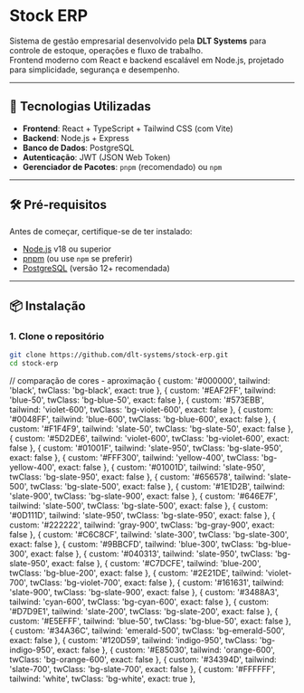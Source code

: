 # Stock ERP

Sistema de gestão empresarial desenvolvido pela **DLT Systems** para controle de estoque, operações e fluxo de trabalho.  
Frontend moderno com React e backend escalável em Node.js, projetado para simplicidade, segurança e desempenho.

---

## 🚀 Tecnologias Utilizadas

-   **Frontend**: React + TypeScript + Tailwind CSS (com Vite)
-   **Backend**: Node.js + Express
-   **Banco de Dados**: PostgreSQL
-   **Autenticação**: JWT (JSON Web Token)
-   **Gerenciador de Pacotes**: `pnpm` (recomendado) ou `npm`

---

## 🛠️ Pré-requisitos

Antes de começar, certifique-se de ter instalado:

-   [Node.js](https://nodejs.org/) v18 ou superior
-   [pnpm](https://pnpm.io/) (ou use `npm` se preferir)
-   [PostgreSQL](https://www.postgresql.org/) (versão 12+ recomendada)

---

## 📦 Instalação

### 1. Clone o repositório

```bash
git clone https://github.com/dlt-systems/stock-erp.git
cd stock-erp
```

// comparação de cores - aproximação
{ custom: '#000000', tailwind: 'black', twClass: 'bg-black', exact: true },
{ custom: '#EAF2FF', tailwind: 'blue-50', twClass: 'bg-blue-50', exact: false },
{ custom: '#573EBB', tailwind: 'violet-600', twClass: 'bg-violet-600', exact: false },
{ custom: '#0048FF', tailwind: 'blue-600', twClass: 'bg-blue-600', exact: false },
{ custom: '#F1F4F9', tailwind: 'slate-50', twClass: 'bg-slate-50', exact: false },
{ custom: '#5D2DE6', tailwind: 'violet-600', twClass: 'bg-violet-600', exact: false },
{ custom: '#01001F', tailwind: 'slate-950', twClass: 'bg-slate-950', exact: false },
{ custom: '#FFF300', tailwind: 'yellow-400', twClass: 'bg-yellow-400', exact: false },
{ custom: '#01001D', tailwind: 'slate-950', twClass: 'bg-slate-950', exact: false },
{ custom: '#656578', tailwind: 'slate-500', twClass: 'bg-slate-500', exact: false },
{ custom: '#1E1D2B', tailwind: 'slate-900', twClass: 'bg-slate-900', exact: false },
{ custom: '#646E7F', tailwind: 'slate-500', twClass: 'bg-slate-500', exact: false },
{ custom: '#0D111D', tailwind: 'slate-950', twClass: 'bg-slate-950', exact: false },
{ custom: '#222222', tailwind: 'gray-900', twClass: 'bg-gray-900', exact: false },
{ custom: '#C6C8CF', tailwind: 'slate-300', twClass: 'bg-slate-300', exact: false },
{ custom: '#9BBCFD', tailwind: 'blue-300', twClass: 'bg-blue-300', exact: false },
{ custom: '#040313', tailwind: 'slate-950', twClass: 'bg-slate-950', exact: false },
{ custom: '#C7DCFE', tailwind: 'blue-200', twClass: 'bg-blue-200', exact: false },
{ custom: '#2E21DE', tailwind: 'violet-700', twClass: 'bg-violet-700', exact: false },
{ custom: '#161631', tailwind: 'slate-900', twClass: 'bg-slate-900', exact: false },
{ custom: '#3488A3', tailwind: 'cyan-600', twClass: 'bg-cyan-600', exact: false },
{ custom: '#D7D9E1', tailwind: 'slate-200', twClass: 'bg-slate-200', exact: false },
{ custom: '#E5EFFF', tailwind: 'blue-50', twClass: 'bg-blue-50', exact: false },
{ custom: '#34A36C', tailwind: 'emerald-500', twClass: 'bg-emerald-500', exact: false },
{ custom: '#120D59', tailwind: 'indigo-950', twClass: 'bg-indigo-950', exact: false },
{ custom: '#E85030', tailwind: 'orange-600', twClass: 'bg-orange-600', exact: false },
{ custom: '#34394D', tailwind: 'slate-700', twClass: 'bg-slate-700', exact: false },
{ custom: '#FFFFFF', tailwind: 'white', twClass: 'bg-white', exact: true },
